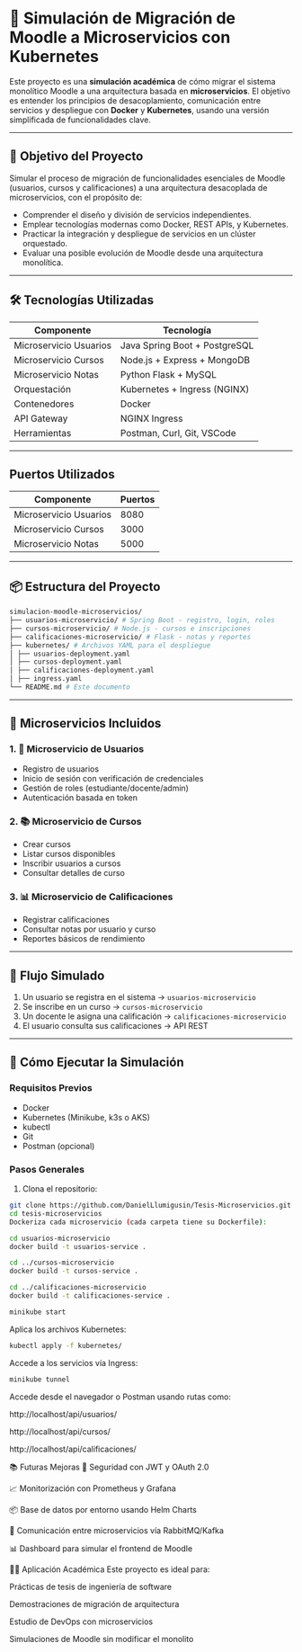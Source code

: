 # 🧩 Simulación de Migración de Moodle a Microservicios con Kubernetes

Este proyecto es una **simulación académica** de cómo migrar el sistema monolítico Moodle a una arquitectura basada en **microservicios**. El objetivo es entender los principios de desacoplamiento, comunicación entre servicios y despliegue con **Docker** y **Kubernetes**, usando una versión simplificada de funcionalidades clave.

---

## 🎯 Objetivo del Proyecto

Simular el proceso de migración de funcionalidades esenciales de Moodle (usuarios, cursos y calificaciones) a una arquitectura desacoplada de microservicios, con el propósito de:

- Comprender el diseño y división de servicios independientes.
- Emplear tecnologías modernas como Docker, REST APIs, y Kubernetes.
- Practicar la integración y despliegue de servicios en un clúster orquestado.
- Evaluar una posible evolución de Moodle desde una arquitectura monolítica.

---

## 🛠️ Tecnologías Utilizadas

| Componente            | Tecnología           |
|-----------------------|----------------------|
| Microservicio Usuarios| Java Spring Boot + PostgreSQL |
| Microservicio Cursos  | Node.js + Express + MongoDB  |
| Microservicio Notas   | Python Flask + MySQL |
| Orquestación          | Kubernetes + Ingress (NGINX) |
| Contenedores          | Docker               |
| API Gateway           | NGINX Ingress        |
| Herramientas          | Postman, Curl, Git, VSCode   |

---
## Puertos Utilizados
| Componente            | Puertos           |
|-----------------------|----------------------|
|Microservicio Usuarios| 8080   |
|Microservicio Cursos | 3000 |
|Microservicio Notas | 5000 | 
---

## 📦 Estructura del Proyecto
```bash
simulacion-moodle-microservicios/
├── usuarios-microservicio/ # Spring Boot - registro, login, roles
├── cursos-microservicio/ # Node.js - cursos e inscripciones
├── calificaciones-microservicio/ # Flask - notas y reportes
├── kubernetes/ # Archivos YAML para el despliegue
│ ├── usuarios-deployment.yaml
│ ├── cursos-deployment.yaml
│ ├── calificaciones-deployment.yaml
│ ├── ingress.yaml
└── README.md # Este documento
```
---

## 📐 Microservicios Incluidos

### 1. 👤 Microservicio de Usuarios
- Registro de usuarios
- Inicio de sesión con verificación de credenciales
- Gestión de roles (estudiante/docente/admin)
- Autenticación basada en token

### 2. 📚 Microservicio de Cursos
- Crear cursos
- Listar cursos disponibles
- Inscribir usuarios a cursos
- Consultar detalles de curso

### 3. 📊 Microservicio de Calificaciones
- Registrar calificaciones
- Consultar notas por usuario y curso
- Reportes básicos de rendimiento

---

## 🔁 Flujo Simulado

1. Un usuario se registra en el sistema → `usuarios-microservicio`
2. Se inscribe en un curso → `cursos-microservicio`
3. Un docente le asigna una calificación → `calificaciones-microservicio`
4. El usuario consulta sus calificaciones → API REST

---

## 🚀 Cómo Ejecutar la Simulación

### Requisitos Previos
- Docker
- Kubernetes (Minikube, k3s o AKS)
- kubectl
- Git
- Postman (opcional)

### Pasos Generales

1. Clona el repositorio:
```bash
git clone https://github.com/DanielLlumigusin/Tesis-Microservicios.git
cd tesis-microservicios
Dockeriza cada microservicio (cada carpeta tiene su Dockerfile):

cd usuarios-microservicio
docker build -t usuarios-service .

cd ../cursos-microservicio
docker build -t cursos-service .

cd ../calificaciones-microservicio
docker build -t calificaciones-service .

minikube start
```
Aplica los archivos Kubernetes:
```bash
kubectl apply -f kubernetes/
```
Accede a los servicios vía Ingress:
```bash
minikube tunnel
```

Accede desde el navegador o Postman usando rutas como:

http://localhost/api/usuarios/

http://localhost/api/cursos/

http://localhost/api/calificaciones/

📚 Futuras Mejoras
🔐 Seguridad con JWT y OAuth 2.0

📈 Monitorización con Prometheus y Grafana

📦 Base de datos por entorno usando Helm Charts

📨 Comunicación entre microservicios vía RabbitMQ/Kafka

📊 Dashboard para simular el frontend de Moodle

👨‍🎓 Aplicación Académica
Este proyecto es ideal para:

Prácticas de tesis de ingeniería de software

Demostraciones de migración de arquitectura

Estudio de DevOps con microservicios

Simulaciones de Moodle sin modificar el monolito


